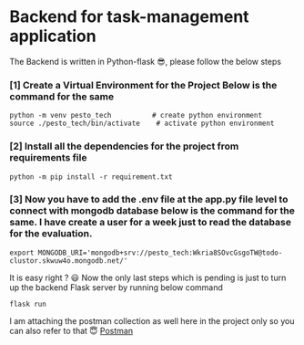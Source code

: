 # Backend for task-management application

The Backend is written in Python-flask :sunglasses:, please follow the below steps

### [1] Create a Virtual Environment for the Project Below is the command for the same

```shell
python -m venv pesto_tech          # create python environment
source ./pesto_tech/bin/activate    # activate python environment
```

### [2] Install all the dependencies for the project from requirements file

```shell
python -m pip install -r requirement.txt
```

### [3] Now you have to add the .env file at the app.py file level to connect with mongodb database below is the command for the same. I have create a user for a week just to read the database for the evaluation.

```shell
export MONGODB_URI='mongodb+srv://pesto_tech:Wkria8SOvcGsgoTW@todo-clustor.skwuw4o.mongodb.net/'
```

It is easy right ? :smiley:
Now the only last steps which is pending is just to turn up the backend Flask server by running below command

```shell
flask run
```

I am attaching the postman collection as well here in the project only so you can also refer to that :innocent:
[Postman](../Task-management-collection.postman_collection.json)
